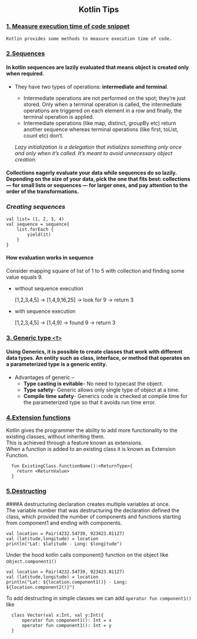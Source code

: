 <h2 align="center">Kotlin Tips</h2>

### [1. Measure execution time of code snippet](https://github.com/pravindesai/Data_Structures_and_Algorithms/blob/master/src/kotlinTips/MeasureExecutionTime.kt)
    Kotlin provides some methods to measure execution time of code. 

### [2.Sequences]()
#### In kotlin sequences are lazily evaluated that means object is created only when required.
    
* They have two types of operations: <b>intermediate and terminal</b>.
  * Intermediate operations are not performed on the spot; they’re just stored. Only when a terminal operation is called, the intermediate operations are triggered on each element in a row and finally, the terminal operation is applied. 
  * Intermediate operations (like map, distinct, groupBy etc) return another sequence whereas terminal operations (like first, toList, count etc) don’t.

  
   <i>Lazy initialization is a delegation that initializes something only once and only when it’s called. It’s meant to avoid unnecessary object creation.
  </i>

#### Collections eagerly evaluate your data while sequences do so lazily. Depending on the size of your data, pick the one that fits best: collections — for small lists or sequences — for larger ones, and pay attention to the order of the transformations.

### <i>Creating sequences</i>
    val list= (1, 2, 3, 4)
    val sequence = sequence{
        list.forEach {
            yield(it)
        }
    }

#### How evaluation works in sequence
   Consider mapping square of list of 1 to 5 with collection and finding some value equals 9.
  * without sequence execution
    

    [1,2,3,4,5] -> [1,4,9,16,25] -> look for 9 -> return 3
    
  * with sequence execution
  
      
      [1,2,3,4,5] -> [1,4,9] -> found 9 -> return 3


### [3. Generic type `<T>`](https://github.com/pravindesai/Data_Structures_and_Algorithms/blob/master/src/kotlinTips/GenericClass.kt)
#### Using Generics, it is possible to create classes that work with different data types. An entity such as class, interface, or method that operates on a parameterized type is a generic entity.

* Advantages of generic –
    * <b>Type casting is evitable</b>- No need to typecast the object.
    * <b>Type safety</b>- Generic allows only single type of object at a time.
    * <b>Compile time safety</b>- Generics code is checked at compile time for the parameterized type so that it avoids run time error.
  
### [4.Extension functions](https://github.com/pravindesai/Data_Structures_and_Algorithms/blob/master/src/kotlinTips/ExtensionFunction.kt)

Kotlin gives the programmer the ability to add more functionality to the existing classes, without inheriting them. <br>This is achieved through a feature known as extensions. <br>When a function is added to an existing class it is known as Extension Function.

      fun ExistingClass.functionName():<ReturnType>{
        return <ReturnValue>  
      }

### [5.Destructing](https://github.com/pravindesai/Data_Structures_and_Algorithms/blob/master/src/kotlinTips/Destructuring.kt)

####A destructuring declaration creates multiple variables at once.<br>
The variable number that was destructuring the declaration defined the class, 
which provided the number of components and functions starting from component1 and ending with components.


    val location = Pair(4232.54739, 923423.01127)
    val (latitude,longitude) = location
    println("Lat: $latitude - Long: $longitude")

Under the hood kotlin calls component() function on the object like o`bject.component1()`


    val location = Pair(4232.54739, 923423.01127)
    val (latitude,longitude) = location
    println("Lat: ${location.component1()} - Long: ${location.component2()}")

To add destructing in simple classes we can add `operator fun component1()` like

      class Vector(val x:Int, val y:Int){
          operator fun component1(): Int = x
          operator fun component1(): Int = y
      }